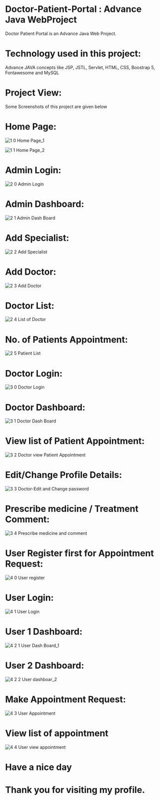 # Doctor-Patient-Portal : Advance Java WebProject
Doctor Patient Portal is an Advance Java Web Project. 

# Technology used in this project: 
Advance JAVA concepts like JSP, JSTL, Servlet, HTML, CSS, Boostrap 5, Fontawesome and MySQL

# Project View: 
Some Screenshots of this project are given below 

# Home Page:

![1 0 Home Page_1](https://user-images.githubusercontent.com/91146041/205282972-18a37392-538a-477a-8fb5-c28636b666c4.png)

![1 1 Home Page_2](https://user-images.githubusercontent.com/91146041/205282986-f5efe4b3-abf6-4059-bb98-50788f8142c7.png)

# Admin Login:
![2 0 Admin Login](https://user-images.githubusercontent.com/91146041/205282991-aa2add0e-4442-4041-8535-686f324300fa.png)

# Admin Dashboard:
![2 1 Admin Dash Board](https://user-images.githubusercontent.com/91146041/205282994-08164397-981f-49ed-b492-a5e75a0c58e4.png)

# Add Specialist:
![2 2 Add Specialist](https://user-images.githubusercontent.com/91146041/205282996-09b1a30c-4919-4336-9b3e-45953b9c9d51.png)

# Add Doctor:
![2 3 Add Doctor](https://user-images.githubusercontent.com/91146041/205283000-92b9b560-2a3a-4f01-82d2-ad313e1a7653.png)

# Doctor List:
![2 4 List of Doctor](https://user-images.githubusercontent.com/91146041/205283003-45e45a28-722d-4ffd-b762-d116335e9789.png)

# No. of Patients Appointment:
![2 5 Patient List](https://user-images.githubusercontent.com/91146041/205283006-93c834b1-1f88-4ba9-9e50-7cf54f15661b.png)

# Doctor Login:
![3 0 Doctor Login](https://user-images.githubusercontent.com/91146041/205283010-3b80f5a6-2a12-46cb-abf5-23c8131f2115.png)

# Doctor Dashboard:
![3 1 Doctor Dash Board](https://user-images.githubusercontent.com/91146041/205283016-902df9d7-eb76-41f0-9e11-7e2b46390b99.png)

# View list of Patient Appointment:
![3 2 Doctor view Patient Appointment](https://user-images.githubusercontent.com/91146041/205283019-fa94c37e-9a82-4195-8724-891d7465ed38.png)

# Edit/Change Profile Details:
![3 3 Doctor-Edit and Change password](https://user-images.githubusercontent.com/91146041/205283021-531eef60-6da8-417a-9b8d-5554608af19f.png)

# Prescribe medicine / Treatment Comment:
![3 4 Prescribe medicine and comment](https://user-images.githubusercontent.com/91146041/205283023-b1e52979-6d69-4f4a-afcf-153b93b9d7ba.png)

# User Register first for Appointment Request:
![4 0 User register](https://user-images.githubusercontent.com/91146041/205283034-196f20f7-c1fd-4ee3-9b04-5e208f89a7d8.png)

# User Login:
![4 1 User Login](https://user-images.githubusercontent.com/91146041/205283038-1c24b1ad-48e7-452f-8528-8c4609b6b9d6.png)

# User 1 Dashboard:
![4 2 1 User Dash Board_1](https://user-images.githubusercontent.com/91146041/205283041-23e6d78f-f3e9-4ef7-95e2-000f44344bdf.png)

# User 2 Dashboard:
![4 2 2 User dashboar_2](https://user-images.githubusercontent.com/91146041/205283047-6fdc5a37-7da8-4640-90ea-e2768126b58b.png)

# Make Appointment Request:
![4 3 User Appointment](https://user-images.githubusercontent.com/91146041/205283049-bceb5fdb-e686-4d2b-afe3-0a35bbafa1dd.png)

# View list of appointment
![4 4 User view appointment](https://user-images.githubusercontent.com/91146041/205283053-6b00959a-a2b1-4285-a040-67e7c1bcbe2c.png)


# Have a nice day 

# Thank you for visiting my profile.

